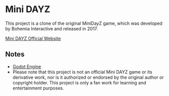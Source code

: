 # Mini DAYZ
This project is a clone of the original MiniDayZ game, which was developed by Bohemia Interactive and released in 2017.

[Mini DAYZ Official Website](https://www.minidayz.com/)
## Notes
- [Godot Engine](https://godotengine.org/)
- Please note that this project is not an official Mini DAYZ game or its derivative work, nor is it authorized or endorsed by the original author or copyright holder. This project is only a fan work for learning and entertainment purposes.

